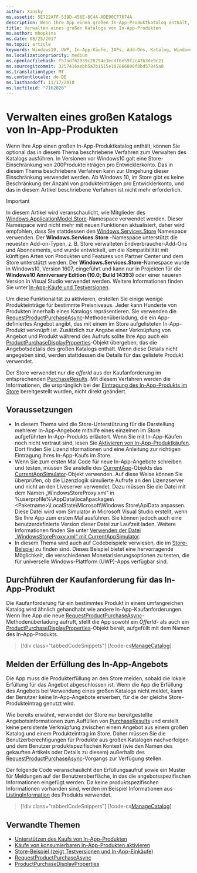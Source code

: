 ```yaml
---
author: Xansky
ms.assetid: 5E722AFF-539D-456E-8C4A-ADE90CF7674A
description: Wenn Ihre App einen großen In-App-Produktkatalog enthält, können Sie optional das in diesem Thema beschriebene Verfahren zum Verwalten des Katalogs ausführen.
title: Verwalten eines großen Katalogs von In-App-Produkten
ms.author: mhopkins
ms.date: 08/25/2017
ms.topic: article
keywords: Windows10, UWP, In-App-Käufe, IAPs, Add-Ons, Katalog, Windows.ApplicationModel.Store
ms.localizationpriority: medium
ms.openlocfilehash: f57adf62939c28794e3ecdf6e59f2c4763de9c21
ms.sourcegitcommit: 3257416aebb5a7b1515e107866806f8bd57845a8
ms.translationtype: MT
ms.contentlocale: de-DE
ms.lasthandoff: 11/17/2018
ms.locfileid: "7162828"
---
```

# <a name="manage-a-large-catalog-of-in-app-products"></a>Verwalten eines großen Katalogs von In-App-Produkten

Wenn Ihre App einen großen In-App-Produktkatalog enthält, können Sie optional das in diesem Thema beschriebene Verfahren zum Verwalten des Katalogs ausführen. In Versionen vor Windows10 galt eine Store-Einschränkung von 200Produkteinträgen pro Entwicklerkonto. Das in diesem Thema beschriebene Verfahren kann zur Umgehung dieser Einschränkung verwendet werden. Ab Windows 10, im Store gibt es keine Beschränkung der Anzahl von produkteinträgen pro Entwicklerkonto, und das in diesem Artikel beschriebene Verfahren ist nicht mehr erforderlich.

> [!IMPORTANT]
> In diesem Artikel wird veranschaulicht, wie Mitglieder des [Windows.ApplicationModel.Store](https://msdn.microsoft.com/library/windows/apps/windows.applicationmodel.store.aspx)-Namespace verwendet werden. Dieser Namespace wird nicht mehr mit neuen Funktionen aktualisiert, daher wird empfohlen, dass Sie stattdessen den [Windows.Services.Store](https://msdn.microsoft.com/library/windows/apps/windows.services.store.aspx) Namespace verwenden. Der **Windows.Services.Store** -Namespace unterstützt die neuesten Add-on-Typen, z. B. Store verwalteten Endverbraucher-Add-Ons und Abonnements, und wurde entwickelt, um die Kompatibilität mit künftigen Arten von Produkten und Features von Partner Center und dem Store unterstützt werden. Der **Windows.Services.Store**-Namespace wurde in Windows10, Version 1607, eingeführt und kann nur in Projekten für die **Windows10 Anniversary Edition (10.0; Build 14393)** oder einer neueren Version in Visual Studio verwendet werden. Weitere Informationen finden Sie unter [In-App-Käufe und Testversionen](in-app-purchases-and-trials.md).

Um diese Funktionalität zu aktivieren, erstellen Sie einige wenige Produkteinträge für bestimmte Preisniveaus. Jeder kann Hunderte von Produkten innerhalb eines Katalogs repräsentieren. Sie verwenden die [RequestProductPurchaseAsync](https://docs.microsoft.com/uwp/api/windows.applicationmodel.store.currentapp.requestproductpurchaseasync)-Methodenüberladung, die ein App-definiertes Angebot angibt, das mit einem im Store aufgelisteten In-App-Produkt verknüpft ist. Zusätzlich zur Angabe einer Verknüpfung von Angebot und Produkt während des Aufrufs sollte Ihre App auch ein [ProductPurchaseDisplayProperties](https://msdn.microsoft.com/library/windows/apps/dn263384)-Objekt übergeben, das die Angebotsdetails des großen Katalogs enthält. Wenn diese Details nicht angegeben sind, werden stattdessen die Details für das gelistete Produkt verwendet.

Der Store verwendet nur die *offerId* aus der Kaufanforderung im entsprechenden [PurchaseResults](https://msdn.microsoft.com/library/windows/apps/dn263392). Mit diesem Verfahren werden die Informationen, die ursprünglich bei der [Eintragung des In-App-Produkts im Store](../publish/add-on-submissions.md) bereitgestellt wurden, nicht direkt geändert.

## <a name="prerequisites"></a>Voraussetzungen

-   In diesem Thema wird die Store-Unterstützung für die Darstellung mehrerer In-App-Angebote mithilfe eines einzelnen im Store aufgeführten In-App-Produkts erläutert. Wenn Sie mit In-App-Käufen noch nicht vertraut sind, lesen Sie [Aktivieren von In-App-Produktkäufen](enable-in-app-product-purchases.md). Dort finden Sie Lizenzinformationen und eine Anleitung zur richtigen Eintragung Ihres In-App-Kaufs im Store.
-   Wenn Sie zum ersten Mal Code für neue In-App-Angebote schreiben und testen, müssen Sie anstelle des [CurrentApp](https://msdn.microsoft.com/library/windows/apps/hh779766)-Objekts das [CurrentAppSimulator](https://msdn.microsoft.com/library/windows/apps/hh779765)-Objekt verwenden. Auf diese Weise können Sie überprüfen, ob die Lizenzlogik simulierte Aufrufe an den Lizenzserver und nicht an den Liveserver verwendet. Dazu müssen Sie die Datei mit dem Namen „WindowsStoreProxy.xml“ in %userprofile%\\AppData\\local\\packages\\&lt;Paketname&gt;\\LocalState\\Microsoft\\Windows Store\\ApiData anpassen. Diese Datei wird vom Simulator in Microsoft Visual Studio erstellt, wenn Sie Ihre App zum ersten Mal ausführen. Sie können jedoch auch eine benutzerdefinierte Version dieser Datei zur Laufzeit laden. Weitere Informationen finden Sie unter [Verwenden der Datei „WindowsStoreProxy.xml“ mit CurrentAppSimulator](in-app-purchases-and-trials-using-the-windows-applicationmodel-store-namespace.md#proxy).
-   In diesem Thema wird auch auf Codebeispiele verwiesen, die im [Store-Beispiel](https://github.com/Microsoft/Windows-universal-samples/tree/win10-1507/Samples/Store) zu finden sind. Dieses Beispiel bietet eine hervorragende Möglichkeit, die verschiedenen Monetarisierungsoptionen zu testen, die für universelle Windows-Plattform (UWP)-Apps verfügbar sind.

## <a name="make-the-purchase-request-for-the-in-app-product"></a>Durchführen der Kaufanforderung für das In-App-Produkt

Die Kaufanforderung für ein bestimmtes Produkt in einem umfangreichen Katalog wird ähnlich gehandhabt wie andere In-App-Kaufanforderungen. Wenn Ihre App die neue [RequestProductPurchaseAsync](https://docs.microsoft.com/uwp/api/windows.applicationmodel.store.currentapp.requestproductpurchaseasync)-Methodenüberladung aufruft, stellt die App sowohl ein *OfferId*- als auch ein [ProductPurchaseDisplayProperties](https://msdn.microsoft.com/library/windows/apps/dn263390)-Objekt bereit, aufgefüllt mit dem Namen des In-App-Produkts.

> [!div class="tabbedCodeSnippets"]
[!code-cs[ManageCatalog](./code/InAppPurchasesAndLicenses/cs/ManageCatalog.cs#MakePurchaseRequest)]

## <a name="report-fulfillment-of-the-in-app-offer"></a>Melden der Erfüllung des In-App-Angebots

Die App muss die Produkterfüllung an den Store melden, sobald die lokale Erfüllung für das Angebot abgeschlossen ist. Wenn die App die Erfüllung des Angebots bei Verwendung eines großen Katalogs nicht meldet, kann der Benutzer keine In-App-Angebote erwerben, für die der gleiche Store-Produkteintrag genutzt wird.

Wie bereits erwähnt, verwendet der Store nur bereitgestellte Angebotsinformationen zum Auffüllen von [PurchaseResults](https://msdn.microsoft.com/library/windows/apps/dn263392) und erstellt keine persistente Verknüpfung zwischen einem Angebot aus einem großen Katalog und einem Produkteintrag im Store. Daher müssen Sie die Benutzerberechtigungen für Produkte aus großen Katalogen nachverfolgen und dem Benutzer produktspezifischen Kontext (wie den Namen des gekauften Artikels oder Details zu diesem) außerhalb des [RequestProductPurchaseAsync](https://docs.microsoft.com/uwp/api/windows.applicationmodel.store.currentapp.requestproductpurchaseasync)-Vorgangs zur Verfügung stellen.

Der folgende Code veranschaulicht den Erfüllungsaufruf sowie ein Muster für Meldungen auf der Benutzeroberfläche, in das die angebotsspezifischen Informationen eingefügt werden. Da keine produktspezifischen Informationen vorhanden sind, werden im Beispiel Informationen aus [ListingInformation](https://msdn.microsoft.com/library/windows/apps/br225163) des Produkts verwendet.

> [!div class="tabbedCodeSnippets"]
[!code-cs[ManageCatalog](./code/InAppPurchasesAndLicenses/cs/ManageCatalog.cs#ReportFulfillment)]

## <a name="related-topics"></a>Verwandte Themen

* [Unterstützen des Kaufs von In-App-Produkten](enable-in-app-product-purchases.md)
* [Käufe von konsumierbaren In-App-Produkten aktivieren](enable-consumable-in-app-product-purchases.md)
* [Store-Beispiel (zeigt Testversionen und In-App-Einkäufe)](https://github.com/Microsoft/Windows-universal-samples/tree/win10-1507/Samples/Store)
* [RequestProductPurchaseAsync](https://msdn.microsoft.com/library/windows/apps/dn263382)
* [ProductPurchaseDisplayProperties](https://msdn.microsoft.com/library/windows/apps/dn263384)
